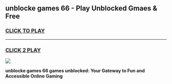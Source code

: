 
## unblocke games 66 - Play Unblocked Gmaes & Free
<h3>
<a href="https://premium.freeplayer.one?title=unblocke_games_66&ref=20F">CLICK TO PLAY</a></h3>
<hr>

<h3>
<a href="https://premium.freeplayer.one?title=unblocke_games_66&ref=20F">CLICK 2 PLAY</a>
  
</h3>

<a href="https://premium.freeplayer.one?title=unblocke_games_66&ref=20F/"><img src="https://clearcache.store/games.png"></a>


**unblocke games 66 games unblocked: Your Gateway to Fun and Accessible Online Gaming**
